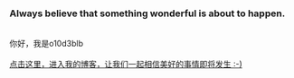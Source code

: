 ###  Always believe that something wonderful is about to happen. 
<br>
你好，我是o10d3blb
<br><br>
<a href="https://www.cnblogs.com/ccuu/">点击这里，进入我的博客，让我们一起相信美好的事情即将发生 :-) </a>

